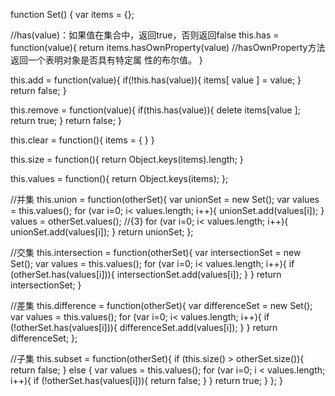 function Set() {
  var items = {};

  //has(value)：如果值在集合中，返回true，否则返回false
  this.has = function(value){
    return items.hasOwnProperty(value) //hasOwnProperty方法返回一个表明对象是否具有特定属
性的布尔值。
  }

  this.add = function(value){
    if(!this.has(value)){
      items[ value ] = value;
    }
    return false;
  }

  this.remove = function(value){
    if(this.has(value)){
      delete items[value ];
      return true;
    }
    return false;
  }

  this.clear = function(){
    items = { }
  }

  this.size = function(){
    return Object.keys(items).length;
  }

  this.values = function(){
    return Object.keys(items);
  };
  
  //并集
  this.union = function(otherSet){
    var unionSet = new Set(); 
    var values = this.values(); 
    for (var i=0; i< values.length; i++){
      unionSet.add(values[i]);
    }
    values = otherSet.values(); //{3}
    for (var i=0; i<  values.length; i++){
      unionSet.add(values[i]);
    }
    return unionSet;
  };

  //交集
  this.intersection = function(otherSet){
    var intersectionSet = new Set(); 
    var values = this.values();
    for (var i=0; i< values.length; i++){ 
      if (otherSet.has(values[i])){ 
        intersectionSet.add(values[i]);
      }
    }
    return intersectionSet;
  }

  //差集
  this.difference = function(otherSet){
    var differenceSet = new Set(); 
    var values = this.values();
    for (var i=0; i< values.length; i++){ 
      if (!otherSet.has(values[i])){ 
        differenceSet.add(values[i]); 
      }
    }
    return differenceSet;
  };

  //子集
  this.subset = function(otherSet){
    if (this.size() > otherSet.size()){ 
      return false;
    } else {
      var values = this.values();
      for (var i=0; i < values.length; i++){ 
        if (!otherSet.has(values[i])){ 
          return false; 
        }
      }
      return true; 
    }
  };
}